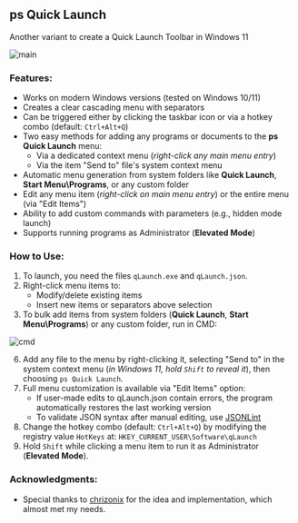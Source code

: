 ## ps Quick Launch
Another variant to create a Quick Launch Toolbar in Windows 11

![main](https://github.com/mozers3/qLaunch/wiki/images/main.png)

### Features:
* Works on modern Windows versions (tested on Windows 10/11)
* Creates a clear cascading menu with separators
* Can be triggered either by clicking the taskbar icon or via a hotkey combo (default: `Ctrl+Alt+Q`)
* Two easy methods for adding any programs or documents to the **ps Quick Launch** menu:
    * Via a dedicated context menu (_right-click any main menu entry_)
    * Via the item "Send to" file's system context menu
* Automatic menu generation from system folders like **Quick Launch**, **Start Menu\Programs**, or any custom folder
* Edit any menu item (_right-click on main menu entry_) or the entire menu (via "Edit Items")
* Ability to add custom commands with parameters (e.g., hidden mode launch)
* Supports running programs as Administrator (**Elevated Mode**)

### How to Use:
1. To launch, you need the files `qLaunch.exe` and `qLaunch.json`.
2. Right-click menu items to:
    * Modify/delete existing items
    * Insert new items or separators above selection
4. To bulk add items from system folders (**Quick Launch**, **Start Menu\Programs**) or any custom folder, run in CMD:

![cmd](https://github.com/mozers3/qLaunch/wiki/images/cmd.png)

6. Add any file to the menu by right-clicking it, selecting "Send to" in the system context menu (_in Windows 11, hold `Shift` to reveal it_), then choosing `ps Quick Launch`.
7. Full menu customization is available via "Edit Items" option:
    * If user-made edits to qLaunch.json contain errors, the program automatically restores the last working version
    * To validate JSON syntax after manual editing, use [JSONLint](https://jsonlint.com)
8. Change the hotkey combo (default: `Ctrl+Alt+Q`) by modifying the registry value `HotKeys` at: `HKEY_CURRENT_USER\Software\qLaunch`
9. Hold `Shift` while clicking a menu item to run it as Administrator (**Elevated Mode**).

### Acknowledgments:
* Special thanks to [chrizonix](https://github.com/chrizonix/QuickLaunch) for the idea and implementation, which almost met my needs.

